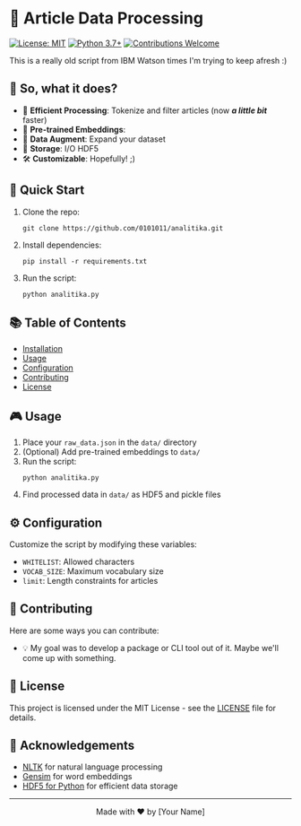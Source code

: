 # 🚀 Article Data Processing

[![License: MIT](https://img.shields.io/badge/License-MIT-yellow.svg)](https://opensource.org/licenses/MIT)
[![Python 3.7+](https://img.shields.io/badge/python-3.7+-blue.svg)](https://www.python.org/downloads/release/python-370/)
[![Contributions Welcome](https://img.shields.io/badge/contributions-welcome-brightgreen.svg?style=flat)](CONTRIBUTING.md)

This is a really old script from IBM Watson times I'm trying to keep afresh :)

## 🌟 So, what it does?

- 🎯 **Efficient Processing**: Tokenize and filter articles (now ***a little bit*** faster)
- 🧠 **Pre-trained Embeddings**:
- 🔮 **Data Augment**: Expand your dataset
- 💾 **Storage**: I/O HDF5
- 🛠 **Customizable**: Hopefully! ;)

## 🚀 Quick Start

1. Clone the repo:
   ```
   git clone https://github.com/0101011/analitika.git
   ```

2. Install dependencies:
   ```
   pip install -r requirements.txt
   ```

3. Run the script:
   ```
   python analitika.py
   ```

## 📚 Table of Contents

- [Installation](#-installation)
- [Usage](#-usage)
- [Configuration](#-configuration)
- [Contributing](#-contributing)
- [License](#-license)

## 🎮 Usage

1. Place your `raw_data.json` in the `data/` directory
2. (Optional) Add pre-trained embeddings to `data/`
3. Run the script:
   ```
   python analitika.py
   ```
4. Find processed data in `data/` as HDF5 and pickle files

## ⚙ Configuration

Customize the script by modifying these variables:

- `WHITELIST`: Allowed characters
- `VOCAB_SIZE`: Maximum vocabulary size
- `limit`: Length constraints for articles

## 🤝 Contributing

Here are some ways you can contribute:

- 💡 My goal was to develop a package or CLI tool out of it. Maybe we'll come up with something.

## 📜 License

This project is licensed under the MIT License - see the [LICENSE](LICENSE) file for details.

## 🙌 Acknowledgements

- [NLTK](https://www.nltk.org/) for natural language processing
- [Gensim](https://radimrehurek.com/gensim/) for word embeddings
- [HDF5 for Python](https://www.h5py.org/) for efficient data storage

---

<p align="center">
  Made with ❤️ by [Your Name]
</p>
